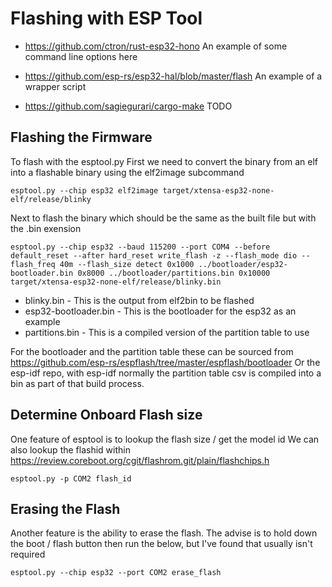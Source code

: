 # Flashing with ESP Tool

  * https://github.com/ctron/rust-esp32-hono
    An example of some command line options here
  * https://github.com/esp-rs/esp32-hal/blob/master/flash
    An example of a wrapper script

  * https://github.com/sagiegurari/cargo-make
    TODO


## Flashing the Firmware

To flash with the esptool.py
First we need to convert the binary from an elf into a flashable binary using the elf2image subcommand
```
esptool.py --chip esp32 elf2image target/xtensa-esp32-none-elf/release/blinky
```

Next to flash the binary which should be the same as the built file but with the .bin exension
```
esptool.py --chip esp32 --baud 115200 --port COM4 --before default_reset --after hard_reset write_flash -z --flash_mode dio --flash_freq 40m --flash_size detect 0x1000 ../bootloader/esp32-bootloader.bin 0x8000 ../bootloader/partitions.bin 0x10000 target/xtensa-esp32-none-elf/release/blinky.bin
```

  * blinky.bin - This is the output from elf2bin to be flashed
  * esp32-bootloader.bin - This is the bootloader for the esp32 as an example
  * partitions.bin - This is a compiled version of the partition table to use

For the bootloader and the partition table these can be sourced from
https://github.com/esp-rs/espflash/tree/master/espflash/bootloader
Or the esp-idf repo, with esp-idf normally the partition table csv is compiled into a bin as part of that build process.


## Determine Onboard Flash size

One feature of esptool is to lookup the flash size / get the model id
We can also lookup the flashid within https://review.coreboot.org/cgit/flashrom.git/plain/flashchips.h
```
esptool.py -p COM2 flash_id
```


## Erasing the Flash

Another feature is the ability to erase the flash.
The advise is to hold down the boot / flash button then run the below, but I've found that usually isn't required
```
esptool.py --chip esp32 --port COM2 erase_flash
```